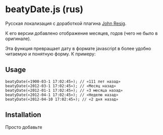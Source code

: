 beatyDate.js (rus)
==================

Русская локализация с доработкой плагина <a href="http://ejohn.org/blog/javascript-pretty-date/">John Resig</a>.

К его версии добавлено отображение месяцев, годов (чего не было в оригинале).

Эта функция превращает дату в формате javascript в более удобно читаемую и понятную форму. К примеру:

Usage
-----

    beatyDate(«1900-03-1 17:02:45»); // «111 лет назад»
    beatyDate(«2012-03-1 17:02:45»); // «Месяц назад»
    beatyDate(«2012-01-1 17:02:45»); // «3 месяца назад»
    beatyDate(«2012-04-1 17:02:45»); // «Неделю назад»
    beatyDate(«2012-04-10 17:02:45»); // «2 дня назад»

Installation
------------

Просто добавьте <script src="beatydate.js"/> в ваш html-код.
